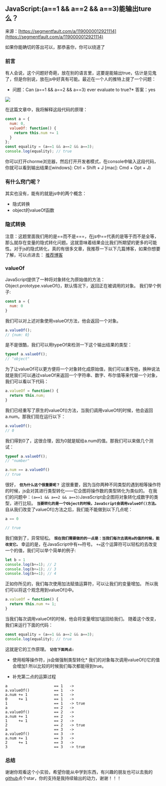 ## JavaScript:(a==1 &amp;&amp; a==2 &amp;&amp; a==3)能输出ture么？

来源：[https://segmentfault.com/a/1190000012921114](https://segmentfault.com/a/1190000012921114)

如果你能确切的答出可以，那恭喜你，你可以绕道了
### 前言
有人会说，这个问题好奇葩，放在别的语言里，这要是能输出true，估计是见鬼了，但是你别说，放在js中好真有可能。最近在一个人的推特上提了一个问题：

* 问题：Can (a==1 && a==2 && a==3) ever evaluate to true?* 答案：yes

![][0]

在这篇文章中，我将解释这段代码的原理：

```js
const a = {
  num: 0,
  valueOf: function() {
    return this.num += 1
  }
};
const equality = (a==1 && a==2 && a==3);
console.log(equality); // true
```
你可以打开chorme浏览器，然后打开开发者模式，在console中输入这段代码，你就可以看到输出结果([windows]: Ctrl + Shift + J [mac]: Cmd + Opt + J)

### 有什么窍门呢？
其实也没有，能有的就是js中的两个概念：

* 隐式转换
* object的valueOf函数

### 隐式转换
注意：这题里面我们用的是==而不是===，在js中==代表的是等于而不是全等，那么就存在变量的隐式转化问题。这就意味着结果会比我们所期望的更多的可能性。对于js的隐式转化，真的有很多文章，我推荐一下以下几篇博客，如果你想要了解，可以点进去：
[推荐博客][1]

### valueOf
JavaScript提供了一种将对象转化为原始值的方法：Object.prototype.valueOf()，默认情况下，返回正在被调用的对象。
我们举个例子:

```js
const a = {
  num: 0
}
```
我们可以对上述对象使用valueOf方法，他会返回一个对象。

```js
a.valueOf();
// {num: 0}
```
是不是很酷，我们可以用typeOf来检测一下这个输出结果的类型：

```js
typeof a.valueOf();
// "object"
```
为了让valueOf可以更方便将一个对象转化成原始值，我们可以重写他，换种说法就是我们可以通过valueOf来返回一个字符串、数字、布尔值等来代替一个对象，我们可以看以下代码：

```js
a.valueOf = function() {
  return this.num;
}
```
我们已经重写了原生的valueOf()方法，当我们调用valueOf的时候，他会返回a.num。那我们现在运行以下：

```js
a.valueOf();
// 0
```
我们得到0了，这很合理，因为0就是赋给a.num的值。那我们可以来做几个测试：

```js
typeof a.valueOf();
// "number"

a.num == a.valueOf()
// true
```
很好， **`但为什么这个很重要呢？`** 
这很重要，因为当你两种不同类型的遇到相等操作符的时候，js会对其进行类型转化——它企图将操作数的类型转化为类似的。
在我们的问题中：`(a==1 && a==2 && a==3)`JavaScript会企图将对象转化成数字的类型，进行比较。 **`当要转化的是一个Object的时候，JavaScript会调用valueOf()方法。`** 
自从我们改变了valueOf()方法之后，我们能不能做到以下几点呢：

```js
a == 0

// true
```
我们做到了，异常轻松。
**`现在我们需要做的的一点是：当我们每次去调用a的值的时候，能改变它。`** 
幸运的是，在JavaScript中有`+=`符号。
`+=`这个运算符可以轻松的去改变一个的值，我们可以举个简单的例子:

```js
let b = 1
console.log(b+=1); // 2
console.log(b+=1); // 3
console.log(b+=1); // 4
```
正如你所见的，我们每次使用加法赋值运算符，可以让我们的变量增加。
所以我们可以将这个观念用到valueOf()中。

```js
a.valueOf = function() {
  return this.num += 1;
}
```
当我们每次调用valueOf的时候，他会将变量增加1返回给我们。
随着这个改变，我们来运行下面的代码：

```js
const equality = (a==1 && a==2 && a==3);
console.log(equality); // true
```
这就是它的工作原理。
**`记住下面两点:`** 

* 使用相等操作符，js会做强制类型转化* 我们的对象每次调用valueOf()它的值会增加1
所以比较的时候我们每次都能得到true。

* 补充第二点的运算过程
```
a                     == 1   -> 
a.valueOf()           == 1   -> 
a.num += 1            == 1   -> 
0     += 1            == 1   ->
1                     == 1   -> true
a                     == 2   -> 
a.valueOf()           == 2   -> 
a.num += 1            == 2   -> 
1     += 1            == 2   ->
2                     == 2   -> true
a                     == 3   -> 
a.valueOf()           == 3   -> 
a.num += 1            == 3   -> 
2     += 1            == 3   ->
3                     == 3   -> true
```

### 总结
谢谢你观看这个小实验，希望你能从中学到东西，有兴趣的朋友也可以去我的[github][2]点个star，你的支持是我持续输出的动力，谢谢！！！

[1]: https://github.com/jawil/blog/issues/1
[2]: https://github.com/laihuamin/JS-total
[0]: ./img/1460000012921119.png